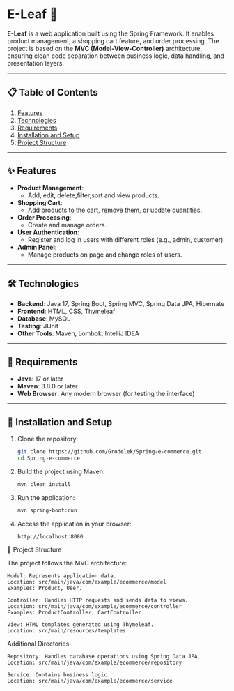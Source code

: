 # E-Leaf 🌱

**E-Leaf** is a web application built using the Spring Framework. It enables product management, a shopping cart feature, and order processing. The project is based on the **MVC (Model-View-Controller)** architecture, ensuring clean code separation between business logic, data handling, and presentation layers.

---

## 📋 Table of Contents

1. [Features](#features)
2. [Technologies](#technologies)
3. [Requirements](#requirements)
4. [Installation and Setup](#installation-and-setup)
5. [Project Structure](#project-structure)

---

## ✨ Features

- **Product Management**:
  - Add, edit, delete,filter,sort and view products.
- **Shopping Cart**:
  - Add products to the cart, remove them, or update quantities.
- **Order Processing**:
  - Create and manage orders.
- **User Authentication**:
  - Register and log in users with different roles (e.g., admin, customer).
- **Admin Panel**:
  - Manage products on page and change roles of users.
---

## 🛠 Technologies

- **Backend**: Java 17, Spring Boot, Spring MVC, Spring Data JPA, Hibernate
- **Frontend**: HTML, CSS, Thymeleaf
- **Database**: MySQL
- **Testing**: JUnit
- **Other Tools**: Maven, Lombok, IntelliJ IDEA

---

## 📂 Requirements

- **Java**: 17 or later
- **Maven**: 3.8.0 or later
- **Web Browser**: Any modern browser (for testing the interface)

---

## 🚀 Installation and Setup

1. Clone the repository:
   ```bash
   git clone https://github.com/Grodelek/Spring-e-commerce.git
   cd Spring-e-commerce
2. Build the project using Maven:
   ```bash
   mvn clean install
3. Run the application:
   ```bash
   mvn spring-boot:run
4. Access the application in your browser:
   ```bash
   http://localhost:8080
🧱 Project Structure

The project follows the MVC architecture:

    Model: Represents application data.
    Location: src/main/java/com/example/ecommerce/model
    Examples: Product, User.

    Controller: Handles HTTP requests and sends data to views.
    Location: src/main/java/com/example/ecommerce/controller
    Examples: ProductController, CartController.

    View: HTML templates generated using Thymeleaf.
    Location: src/main/resources/templates

Additional Directories:

    Repository: Handles database operations using Spring Data JPA.
    Location: src/main/java/com/example/ecommerce/repository

    Service: Contains business logic.
    Location: src/main/java/com/example/ecommerce/service
